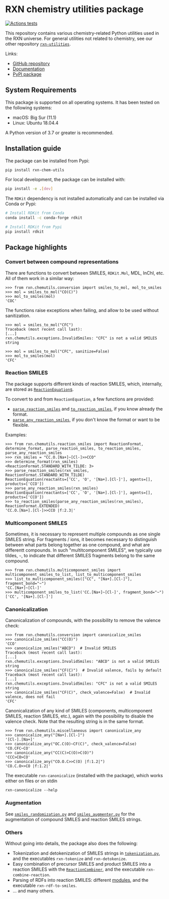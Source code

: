 # RXN chemistry utilities package

[![Actions tests](https://github.com/rxn4chemistry/rxn-chemutils/actions/workflows/tests.yaml/badge.svg)](https://github.com/rxn4chemistry/rxn-chemutils/actions)

This repository contains various chemistry-related Python utilities used in the RXN universe.
For general utilities not related to chemistry, see our other repository [`rxn-utilities`](https://github.com/rxn4chemistry/rxn-utilities).

Links:
* [GitHub repository](https://github.com/rxn4chemistry/rxn-chemutils)
* [Documentation](https://rxn4chemistry.github.io/rxn-chemutils/)
* [PyPI package](https://pypi.org/project/rxn-chem-utils/)

## System Requirements

This package is supported on all operating systems. 
It has been tested on the following systems:
+ macOS: Big Sur (11.1)
+ Linux: Ubuntu 18.04.4

A Python version of 3.7 or greater is recommended.

## Installation guide

The package can be installed from Pypi:
```bash
pip install rxn-chem-utils
```

For local development, the package can be installed with:
```bash
pip install -e .[dev]
```

The `RDKit` dependency is not installed automatically and can be installed via Conda or Pypi:
```bash
# Install RDKit from Conda
conda install -c conda-forge rdkit

# Install RDKit from Pypi
pip install rdkit
```

## Package highlights

### Convert between compound representations

There are functions to convert between SMILES, `RDKit.Mol`, MDL, InChI, etc. 
All of them work in a similar way:
```pycon
>>> from rxn.chemutils.conversion import smiles_to_mol, mol_to_smiles
>>> mol = smiles_to_mol("CO(C)")
>>> mol_to_smiles(mol)
'COC'
```

The functions raise exceptions when failing, and allow to be used without sanitization.
```pycon
>>> mol = smiles_to_mol("CFC")
Traceback (most recent call last):
[...]
rxn.chemutils.exceptions.InvalidSmiles: "CFC" is not a valid SMILES string
```
```pycon
>>> mol = smiles_to_mol("CFC", sanitize=False)
>>> mol_to_smiles(mol)
'CFC'
```

### Reaction SMILES

The package supports different kinds of reaction SMILES, which, internally, are stored as [`ReactionEquation`s](./src/rxn/chemutils/reaction_equation.py).

To convert to and from `ReactionEquation`, a few functions are provided:
* [`parse_reaction_smiles`]() and [`to_reaction_smiles`](), if you know already the format.
* [`parse_any_reaction_smiles`](), if you don't know the format or want to be flexible.

Examples:
```pycon
>>> from rxn.chemutils.reaction_smiles import ReactionFormat, determine_format, parse_reaction_smiles, to_reaction_smiles, parse_any_reaction_smiles
>>> rxn_smiles = "CC.O.[Na+]~[Cl-]>>CCO"
>>> determine_format(rxn_smiles)
<ReactionFormat.STANDARD_WITH_TILDE: 3>
>>> parse_reaction_smiles(rxn_smiles, ReactionFormat.STANDARD_WITH_TILDE)
ReactionEquation(reactants=['CC', 'O', '[Na+].[Cl-]'], agents=[], products=['CCO'])
>>> parse_any_reaction_smiles(rxn_smiles)
ReactionEquation(reactants=['CC', 'O', '[Na+].[Cl-]'], agents=[], products=['CCO'])
>>> to_reaction_smiles(parse_any_reaction_smiles(rxn_smiles), ReactionFormat.EXTENDED)
'CC.O.[Na+].[Cl-]>>CCO |f:2.3|'
```

### Multicomponent SMILES

Sometimes, it is necessary to represent multiple compounds as one single SMILES string.
For fragments / ions, it becomes necessary to distinguish between what parts belong together as one compound, and what are differentt compounds.
In such "multitcomponent SMILES", we typically use tildes, `~`, to indicate that different SMILES fragments belong to the same compound.

```pycon
>>> from rxn.chemutils.multicomponent_smiles import multicomponent_smiles_to_list, list_to_multicomponent_smiles
>>> list_to_multicomponent_smiles(["CC", "[Na+].[Cl-]"], fragment_bond="~")
'CC.[Na+]~[Cl-]'
>>> multicomponent_smiles_to_list('CC.[Na+]~[Cl-]', fragment_bond="~")
['CC', '[Na+].[Cl-]']
```

### Canonicalization

Canonicalization of compounds, with the possibility to remove the valence check:
```pycon
>>> from rxn.chemutils.conversion import canonicalize_smiles
>>> canonicalize_smiles("CC(O)")
'CCO'
>>> canonicalize_smiles("ABCD")  # Invalid SMILES
Traceback (most recent call last):
[...]
rxn.chemutils.exceptions.InvalidSmiles: "ABCD" is not a valid SMILES string
>>> canonicalize_smiles("CF(C)")  # Invalid valence, fails by default
Traceback (most recent call last):
[...]
rxn.chemutils.exceptions.InvalidSmiles: "CFC" is not a valid SMILES string
>>> canonicalize_smiles("CF(C)", check_valence=False)  # Invalid valence, does not fail
'CFC'
```

Canonicalization of any kind of SMILES (components, multicomponent SMILES, reaction SMILES, etc.), again with the possibility to disable the valence check.
Note that the resulting string is in the same format.
```pycon
>>> from rxn.chemutils.miscellaneous import canonicalize_any
>>> canonicalize_any("[Na+].[Cl-]")
'[Cl-].[Na+]'
>>> canonicalize_any("OC.C(O)~CF(C)", check_valence=False)
'CO.CFC~CO'
>>> canonicalize_any("CC(C)>C(O)>C(O)")
'CCC>CO>CO'
>>> canonicalize_any("CO.O.C>>C(O) |f:1.2|")
'CO.C.O>>CO |f:1.2|'
```

The executable `rxn-canonicalize` (installed with the package), which works either on files or on stdin
```shell
rxn-canonicalize --help
```

### Augmentation

See [`smiles_randomization.py`](./src/rxn/chemutils/smiles_randomization.py) and [`smiles_augmenter.py`](./src/rxn/chemutils/smiles_augmenter.py) for the augmentation of compound SMILES and reaction SMILES strings.

### Others

Without going into details, the package also does the following:
* Tokenization and detokenization of SMILES strings in [`tokenization.py`](./src/rxn/chemutils/tokenization.py), and the executables `rxn-tokenize` and `rxn-detokenize`.
* Easy combination of precursor SMILES and product SMILES into a reaction SMILES with the [`ReactionCombiner`](./src/rxn/chemutils/reaction_combiner.py), and the executable `rxn-combine-reaction`.
* Parsing of RDFs into reaction SMILES: different [modules](./src/rxn/chemutils/rdf), and the executable `rxn-rdf-to-smiles`.
* ... and many others.